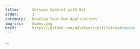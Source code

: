 ```yaml
---
title:      Version Control with Git
order:      3
category:   Develop Your Own Applications
img-src:    dummy.png
href:       https://github.com/dalehenrich/filetree#squeak
---
```

...